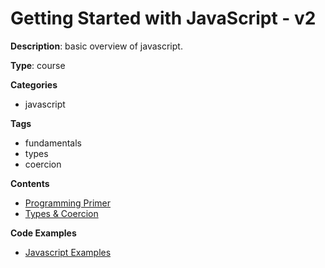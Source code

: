 # Getting Started with JavaScript - v2

**Description**: basic overview of javascript.

**Type**: course

**Categories**

- javascript

**Tags**

- fundamentals
- types
- coercion

**Contents**

- [Programming Primer](programming-primer.md)
- [Types & Coercion](types-and-coercion.md)

**Code Examples**

- [Javascript Examples](examples/README.md)
